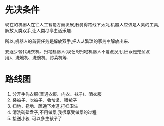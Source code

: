 # 先决条件
现在的机器人在往人工智能方面发展,我觉得路线不太对,机器人应该是人类的工具,解放人类双手,让人类尽享生活乐趣.

所以,机器人的首要任务是解放双手,把人从繁琐的家务中解放出来.

要逐步替代洗衣机、扫地机器人(现在的扫地机器人不能说没用,应该是完全没用)、洗地机、洗碗机、炒菜机等.

# 路线图
1. 分开手洗衣服(普通衣服、内衣、袜子)、晒衣服
2. 叠被子、收被子、收垃圾、晒被子
3. 扫地、拖地、疏通下水道,打扫卫生
4. 清洗碗碟盘子,不用做菜,我很享受做菜的过程
5. 接送小孩, 可以多生孩子了
